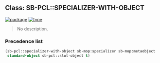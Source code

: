 ## Class: SB-PCL::SPECIALIZER-WITH-OBJECT
[![package](https://img.shields.io/badge/Package-SB--PCL-5f9ea0.svg?style=social&colorA=999999)](../) [![type](https://img.shields.io/badge/Type-Class-5f9ea0.svg?style=social&colorA=999999)](../#class) 

> No description.

### Precedence list
```cl
(sb-pcl::specializer-with-object sb-mop:specializer sb-mop:metaobject
 standard-object sb-pcl::slot-object t)
```

